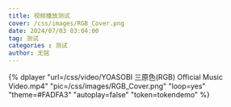 ```yaml
---
title: 视频播放测试
cover: /css/images/RGB_Cover.png
date: 2024/07/03 03:04:00
tag: 测试
categories : 测试
author: 无铭
---
```


{% dplayer "url=/css/video/YOASOBI 三原色(RGB) Official Music Video.mp4"  "pic=/css/images/RGB_Cover.png" "loop=yes" "theme=#FADFA3" "autoplay=false" "token=tokendemo" %}
